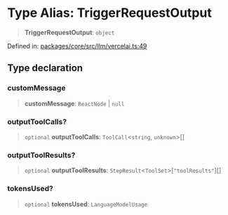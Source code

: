 # Type Alias: TriggerRequestOutput

> **TriggerRequestOutput**: `object`

Defined in: [packages/core/src/llm/vercelai.ts:49](https://github.com/GeoDaCenter/openassistant/blob/a9f2271d1019f6c25c10dd4b3bdb64fcf16999b2/packages/core/src/llm/vercelai.ts#L49)

## Type declaration

### customMessage

> **customMessage**: `ReactNode` \| `null`

### outputToolCalls?

> `optional` **outputToolCalls**: `ToolCall`\<`string`, `unknown`\>[]

### outputToolResults?

> `optional` **outputToolResults**: `StepResult`\<`ToolSet`\>\[`"toolResults"`\][]

### tokensUsed?

> `optional` **tokensUsed**: `LanguageModelUsage`
